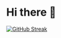 # Hi there 👋

[![GitHub Streak](http://github-readme-streak-stats.herokuapp.com?user=mnazrinasari&theme=dark&background=000000)](https://git.io/streak-stats)

